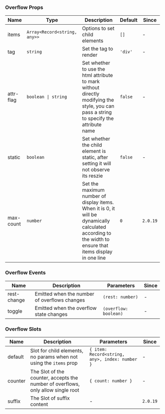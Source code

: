 ### Overflow Props

| Name      | Type                         | Description                                                                                                                                              | Default | Since    |
| --------- | ---------------------------- | -------------------------------------------------------------------------------------------------------------------------------------------------------- | ------- | -------- |
| items     | `Array<Record<string, any>>` | Options to set child elements                                                                                                                            | `[]`    | -        |
| tag       | `string`                     | Set the tag to render                                                                                                                                    | `'div'` | -        |
| attr-flag | `boolean \| string`          | Set whether to use the html attribute to mark without directly modifying the style, you can pass a string to specify the attribute name                  | `false` | -        |
| static    | `boolean`                    | Set whether the child element is static, after setting it will not observe its reszie                                                                    | `false` | -        |
| max-count | `number`                     | Set the maximum number of display items. When it is 0, it will be dynamically calculated according to the width to ensure that items display in one line | `0`     | `2.0.19` |

### Overflow Events

| Name        | Description                                  | Parameters            | Since |
| ----------- | -------------------------------------------- | --------------------- | ----- |
| rest-change | Emitted when the number of overflows changes | `(rest: number)`      | -     |
| toggle      | Emitted when the overflow state changes      | `(overflow: boolean)` | -     |

### Overflow Slots

| Name    | Description                                                                      | Parameters                                     | Since    |
| ------- | -------------------------------------------------------------------------------- | ---------------------------------------------- | -------- |
| default | Slot for child elements, no params when not using the `items` prop               | `{ item: Record<string, any>, index: number }` | -        |
| counter | The Slot of the counter, accepts the number of overflows, only allow single root | `{ count: number }`                            | -        |
| suffix  | The Slot of suffix content                                                       | -                                              | `2.0.19` |
